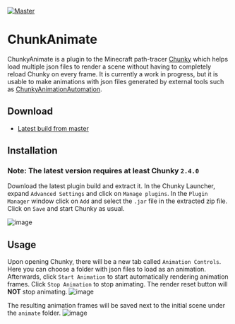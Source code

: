 [![Master](https://github.com/ThatRedox/ChunkyAnimation/actions/workflows/master.yml/badge.svg?branch=master)](https://github.com/ThatRedox/ChunkyAnimation/actions/workflows/master.yml)

# ChunkAnimate
ChunkyAnimate is a plugin to the Minecraft path-tracer [Chunky](https://github.com/chunky-dev/chunky) which helps load
multiple json files to render a scene without having to completely reload Chunky on every frame. It is currently
a work in progress, but it is usable to make animations with json files generated by external tools such as 
[ChunkyAnimationAutomation](https://github.com/jackjt8/ChunkyAnimationAutomation).

## Download
* [Latest build from master](https://nightly.link/ThatRedox/ChunkyAnimation/workflows/master/master/ChunkyAnimate.zip)

## Installation
### Note: The latest version requires at least Chunky `2.4.0`
Download the latest plugin build and extract it. In the Chunky Launcher, expand `Advanced Settings` and click on 
`Manage plugins`. In the `Plugin Manager` window click on `Add` and select the `.jar` file in the extracted zip file. 
Click on `Save` and start Chunky as usual.

![image](https://user-images.githubusercontent.com/42661490/131207533-99f55041-5a2b-401f-979d-875d51971be1.png)
## Usage
Upon opening Chunky, there will be a new tab called `Animation Controls`. Here you can choose a folder with json files
to load as an animation. Afterwards, click `Start Animation` to start automatically rendering animation frames. Click
`Stop Animation` to stop animating. The render reset button will **NOT** stop animating.
![image](https://user-images.githubusercontent.com/42661490/131207357-d5a5fe74-8bc5-4a95-be53-2922bfa41f81.png)

The resulting animation frames will be saved next to the initial scene under the `animate` folder.
![image](https://user-images.githubusercontent.com/42661490/131207367-c7aabbb2-c0da-4e31-89a4-6de193ecd587.png)
